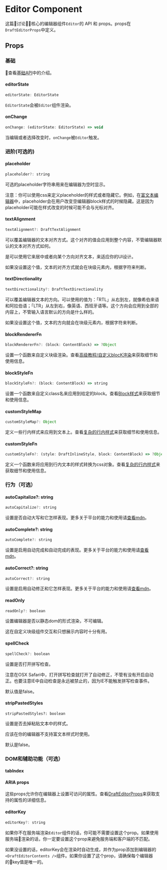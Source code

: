 # Editor Component

这篇讨论核心的编辑器组件`Editor`的 API 和 props。props在`DraftEditorProps`中定义。

## Props

### 基础

查看[基础API](../quick-start/api-basics.md)中的介绍。

#### editorState

```javascript
editorState: EditorState
```

`EditorState`会被`Editor`组件渲染。

#### onChange

```javascript
onChange: (editorState: EditorState) => void
```

当编辑或者选择改变时，`onChange`被`Editor`触发。

### 进阶(可选的)

#### placeholder

```javascript
placeholder?: string
```

可选的placeholder字符串用来在编辑器为空时显示。

注意：你可以使用css来定义placeholder的样式或者隐藏它。例如，在[富文本编辑器](https://github.com/facebook/draft-js/tree/master/examples/draft-0-10-0/rich)中，placeholder会在用户改变空编辑器block样式的时候隐藏。这是因为placeholder可能在样式改变的时候可能不会与光标对齐。

#### textAlignment

```javascript
textAlignment?: DraftTextAlignment
```

可以覆盖编辑器的文本对齐方式。这个对齐的值会应用到整个内容，不管编辑器默认的文本对齐方式如何。

是可以使用它来居中或者向某个方向对齐文本，来适应你的UI设计。

如果没设置这个值，文本的对齐方式就会在块级元素内，根据字符来判断。

#### textDirectionality

```javascript
textDirectionality?: DraftTextDirectionality
```

可以覆盖编辑器文本的方向。可以使用的值为：「RTL」从右到左，就像希伯来语和阿拉伯语；「LTR」从左到右，像英语、西班牙语等。这个方向会应用到全部的内容上，不管输入语言默认的方向是什么样的。

如果没设置这个值，文本的方向就会在块级元素内，根据字符来判断。

#### blockRendererFn

```javascript
blockRendererFn?: (block: ContentBlock) => ?Object
```

设置一个函数来自定义块级渲染。查看[高级教程/自定义blocK渲染](../advanced-topic/custom-block-rendering.md)来获取细节和使用信息。

#### blockStyleFn

```javascript
blockStyleFn?: (block: ContentBlock) => string
```

设置一个函数来自定义class名来应用到给定的block。查看[Block样式](../advanced-topic/block-styling.md)来获取细节和使用信息。

#### customStyleMap

```javascript
customStyleMap?: Object
```

定义一些行内样式来应用到文本上。查看[复杂的行内样式](../advanced-topic/complex-inline-styles.md)来获取细节和使用信息。

#### customStyleFn

```javascript
customStyleFn?: (style: DraftInlineStyle, block: ContentBlock) => ?Object
```

定义一个函数来将应用到行内文本的样式转换为css对象。查看[复杂的行内样式](../advanced-topic/complex-inline-styles.md)来获取细节和使用信息。

### 行为（可选）

#### autoCapitalize?: string

```javascript
autoCapitalize?: string
```

设置是否自动大写和它怎样表现。更多关于平台的能力和使用请[查看mdn](https://developer.mozilla.org/en-US/docs/Web/HTML/Element/Input#attr-autocapitalize)。

#### autoComplete?: string

```javascript
autoComplete?: string
```

设置是启用自动完成和自动完成的表现。更多关于平台的能力和使用请[查看mdn](https://developer.mozilla.org/en-US/docs/Web/HTML/Element/Input#attr-autocomplete)。

#### autoCorrect?: string

```javascript
autoCorrect?: string
```

设置是启用自动修正和它怎样表现。更多关于平台的能力和使用请[查看mdn](https://developer.mozilla.org/en-US/docs/Web/HTML/Element/Input#attr-autocorrect)。

#### readOnly

```javascript
readOnly?: boolean
```

设置编辑器是否以静态dom的形式渲染，不可编辑。

这在自定义块级组件交互和只想展示内容时十分有用。

#### spellCheck

```javascript
spellCheck?: boolean
```

设置是否打开拼写检查。

注意在OSX Safari中，打开拼写检查就打开了自动修正，不管有没有开启自动正。也要注意IE中自动检查是永远被禁止的，因为IE不能触发拼写检查事件。

默认值是false。

#### stripPastedStyles

```javacript
stripPastedStyles?: boolean
```

设置是否去掉粘贴文本中的样式。

应该在你的编辑器不支持富文本样式时使用。

默认是false。

### DOM和辅助功能（可选）

#### tabIndex
#### ARIA props

这些props允许你在编辑器上设置可访问的属性。查看[DraftEditorProps](https://github.com/facebook/draft-js/blob/master/src/component/base/DraftEditorProps.js)来获取支持的属性的详细信息。

#### editorKey

```javascript
editorKey?: string
```

如果你不在服务端渲染`Editor`组件的话，你可能不需要设置这个prop。如果使用服务端渲染的话，你一定要设置这个prop来避免服务端和客户端的不匹配。

如果没设置的话，editorKey会在渲染时自动生成，并作为prop添加到编辑器的`<DraftEditorContents />`组件。如果你设置了这个prop，请确保每个编辑器的key值是唯一的。